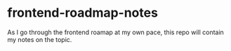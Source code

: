 # frontend-roadmap-notes
As I go through the frontend roamap at my own pace, this repo will contain my notes on the topic. 
